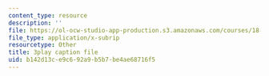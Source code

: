 ```yaml
---
content_type: resource
description: ''
file: https://ol-ocw-studio-app-production.s3.amazonaws.com/courses/18-06sc-linear-algebra-fall-2011/b142d13ce9c692a9b5b7be4ae68716f5_Go2aLo7ZOlU.srt
file_type: application/x-subrip
resourcetype: Other
title: 3play caption file
uid: b142d13c-e9c6-92a9-b5b7-be4ae68716f5
---
```

